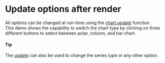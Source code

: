 # Update options after render
All options can be changed at run-time using the [chart.update](http://api.highcharts.com/highcharts/Chart.update) function. This demo shows the capability to switch the chart type by clicking on three different buttons to select between polar, column, and bar chart.

####  Tip
The [update](http://api.highcharts.com/highcharts/Chart.update) can also be used to change the series type or any other option.